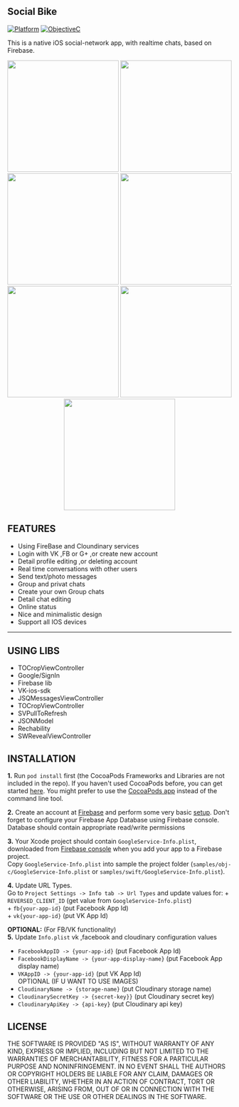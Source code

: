 ## Social Bike

[![Platform](https://img.shields.io/badge/platform-ios-blue.svg?style=flat
)](https://developer.apple.com/iphone/index.action)
[![ObjectiveC](https://img.shields.io/badge/Objective--C-2.0-blue.svg)](https://developer.apple.com/library/content/documentation/Cocoa/Conceptual/ProgrammingWithObjectiveC/Introduction/Introduction.html)

This is a native iOS social-network app, with realtime chats, based on Firebase.

<p align="center">
<img src="https://preview.ibb.co/daA1Tv/Simulator_Screen_Shot_Mar_31_2017_4_19_13_PM.png" width="250"> 
<img src="https://preview.ibb.co/nJQwva/Simulator_Screen_Shot_Mar_31_2017_4_18_33_PM.png" width="250">
</br>
<img src="https://preview.ibb.co/mpsn1F/Simulator_Screen_Shot_Mar_31_2017_4_54_22_PM.png" width="250">
<img src="https://preview.ibb.co/duNLMF/Simulator_Screen_Shot_Mar_31_2017_4_18_51_PM.png" width="250">
</br>
<img src="https://preview.ibb.co/eaaqMF/Simulator_Screen_Shot_Mar_31_2017_4_19_00_PM.png" width="250">
<img src="https://preview.ibb.co/jDrwfa/Simulator_Screen_Shot_Apr_3_2017_11_09_48_AM.png" width="250">
</br>
<img src="https://preview.ibb.co/c3Xtaa/Simulator_Screen_Shot_Mar_31_2017_4_19_09_PM.png" width="250">
</p>

## FEATURES

- Using FireBase and Cloundinary services
- Login with VK ,FB or G+ ,or create new account
- Detail profile editing ,or deleting account
- Real time conversations with other users
- Send text/photo messages
- Group and privat chats
- Create your own Group chats 
- Detail chat editing
- Online status
- Nice and minimalistic design
- Support all IOS devices

---
## USING LIBS

- TOCropViewController
- Google/SignIn
- Firebase lib
- VK-ios-sdk
- JSQMessagesViewController
- TOCropViewController
- SVPullToRefresh
- JSONModel
- Rechability
- SWRevealViewController

## INSTALLATION

**1.** Run `pod install` first (the CocoaPods Frameworks and Libraries are not included in the repo). If you haven't used CocoaPods before, you can get started [here](https://guides.cocoapods.org/using/getting-started.html). You might prefer to use the [CocoaPods app](https://cocoapods.org/app) instead of the command line tool.

**2.** Create an account at [Firebase](https://firebase.google.com) and perform some very basic [setup](https://firebase.google.com/docs/ios/setup). Don't forget to configure your Firebase App Database using Firebase console.
Database should contain appropriate read/write permissions

**3.** Your Xcode project should contain `GoogleService-Info.plist`, downloaded from [Firebase console](https://console.firebase.google.com) when you add your app to a Firebase project.<br>
Copy `GoogleService-Info.plist` into sample the project folder (`samples/obj-c/GoogleService-Info.plist` or `samples/swift/GoogleService-Info.plist`).

**4.** Update URL Types.<br>
Go to `Project Settings -> Info tab -> Url Types` and update values for:
	+ `REVERSED_CLIENT_ID` (get value from `GoogleService-Info.plist`) </br>
	+ `fb{your-app-id}` (put Facebook App Id) </br>
	+ `vk{your-app-id}` (put VK App Id)</br>
	
**OPTIONAL:** (For FB/VK functionality)
</br>
**5.** Update `Info.plist` vk ,facebook and cloudinary configuration values
  + `FacebookAppID -> {your-app-id}` (put Facebook App Id)
  + `FacebookDisplayName -> {your-app-display-name}` (put Facebook App display name)
  + `VKAppID -> {your-app-id}` (put VK App Id)
 </br> OPTIONAL (IF U WANT TO USE IMAGES)
  + `CloudinaryName -> {storage-name}` (put Cloudinary storage name)
  + `CloudinarySecretKey -> {secret-key}}` (put Cloudinary secret key)
  + `CloudinaryApiKey -> {api-key}` (put Cloudinary api key)



## LICENSE

THE SOFTWARE IS PROVIDED "AS IS", WITHOUT WARRANTY OF ANY KIND, EXPRESS OR
IMPLIED, INCLUDING BUT NOT LIMITED TO THE WARRANTIES OF MERCHANTABILITY,
FITNESS FOR A PARTICULAR PURPOSE AND NONINFRINGEMENT. IN NO EVENT SHALL THE
AUTHORS OR COPYRIGHT HOLDERS BE LIABLE FOR ANY CLAIM, DAMAGES OR OTHER
LIABILITY, WHETHER IN AN ACTION OF CONTRACT, TORT OR OTHERWISE, ARISING FROM,
OUT OF OR IN CONNECTION WITH THE SOFTWARE OR THE USE OR OTHER DEALINGS IN
THE SOFTWARE.
